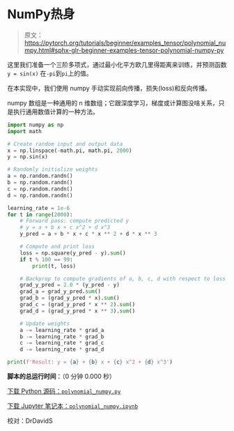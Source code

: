 # NumPy热身

> 原文：<https://pytorch.org/tutorials/beginner/examples_tensor/polynomial_numpy.html#sphx-glr-beginner-examples-tensor-polynomial-numpy-py>

这里我们准备一个三阶多项式，通过最小化平方欧几里得距离来训练，并预测函数 `y = sin(x)` 在`-pi`到`pi`上的值。

在本实现中，我们使用 numpy 手动实现前向传播，损失(loss)和反向传播。

numpy 数组是一种通用的 n 维数组；它跟深度学习，梯度或计算图没啥关系，只是执行通用数值计算的一种方法。

```python
import numpy as np
import math

# Create random input and output data
x = np.linspace(-math.pi, math.pi, 2000)
y = np.sin(x)

# Randomly initialize weights
a = np.random.randn()
b = np.random.randn()
c = np.random.randn()
d = np.random.randn()

learning_rate = 1e-6
for t in range(2000):
    # Forward pass: compute predicted y
    # y = a + b x + c x^2 + d x^3
    y_pred = a + b * x + c * x ** 2 + d * x ** 3

    # Compute and print loss
    loss = np.square(y_pred - y).sum()
    if t % 100 == 99:
        print(t, loss)

    # Backprop to compute gradients of a, b, c, d with respect to loss
    grad_y_pred = 2.0 * (y_pred - y)
    grad_a = grad_y_pred.sum()
    grad_b = (grad_y_pred * x).sum()
    grad_c = (grad_y_pred * x ** 2).sum()
    grad_d = (grad_y_pred * x ** 3).sum()

    # Update weights
    a -= learning_rate * grad_a
    b -= learning_rate * grad_b
    c -= learning_rate * grad_c
    d -= learning_rate * grad_d

print(f'Result: y = {a} + {b} x + {c} x^2 + {d} x^3')

```

**脚本的总运行时间**：（0 分钟 0.000 秒）

[下载 Python 源码：`polynomial_numpy.py`](https://pytorch.org/tutorials/_downloads/6287cd68dd239d4f34ac75d774a66e23/polynomial_numpy.py)

[下载 Jupyter 笔记本：`polynomial_numpy.ipynb`](https://pytorch.org/tutorials/_downloads/d4cfaf6a36486a5e37afb34266028d9e/polynomial_numpy.ipynb)

校对：DrDavidS